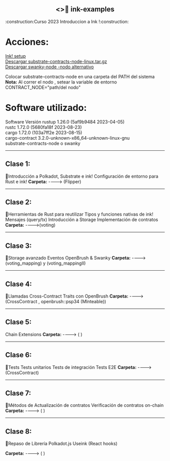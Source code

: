 <h2 align="center"><>🦑 ink-examples </h2>
:construction:Curso 2023 Introduccion a Ink !:construction:
<h1>Acciones:</h1>
  <A HREF="https://use.ink/getting-started/setup"> Ink! setup </A></br>
  <A HREF="https://github.com/paritytech/substrate-contracts-node/releases">Descargar substrate-contracts-node-linux.tar.gz </A></br>
 <A HREF="https://github.com/swankyhub/swanky-node">Descargar swanky-node -nodo alternativo </A></br>
  
Colocar substrate-contracts-node en una carpeta del PATH del sistema</br>
<strong>Nota:</strong> Al correr el nodo , setear la variable de entorno CONTRACT_NODE="path/del nodo"</br>

<h1>Software utilizado:</h1>
Software	Versión
rustup	1.26.0 (5af9b9484 2023-04-05)</br>
rustc	1.72.0 (5680fa18f 2023-08-23)</br>
cargo	1.72.0 (103a7ff2e 2023-08-15)</br>
cargo-contract	3.2.0-unknown-x86_64-unknown-linux-gnu</br>
substrate-contracts-node o swanky </br>


<hr style="color: 30056b2;"/>
<h2>Clase 1:</h2>
🦑Introducción a Polkadot, Substrate e ink!
Configuración de entorno para Rust e ink!
<strong>Carpeta:</strong> ---->  (Flipper)


<hr style="color: 30056b2;"/>
<h2>Clase 2:</h2>
🦑Herramientas de Rust para reutilizar
Tipos y funciones nativas de ink!
Mensajes (query/tx)
Introducción a Storage
Implementación de contratos
<strong>Carpeta:</strong> ---->(voting) 

<hr style="color: 30056b2;"/>
<h2>Clase 3:</h2>
🦑Storage avanzado
Eventos
OpenBrush & Swanky
<strong>Carpeta:</strong> ---->(voting_mapping) y (voting_mappingII)

<hr style="color: 30056b2;"/>
<h2>Clase 4:</h2>
🦑Llamadas Cross-Contract
Traits con OpenBrush
<strong>Carpeta:</strong> ---->(CrossContract ,  openbrush::psp34 (MInteable))

<hr style="color: 30056b2;"/>
<h2>Clase 5:</h2>
Chain Extensions
<strong>Carpeta:</strong> ----> (  )
<hr style="color: 30056b2;"/>

<h2>Clase 6:</h2>
🦑Tests
Tests unitarios
Tests de integración
Tests E2E
<strong>Carpeta:</strong> ---->(CrossContract)

<hr style="color: 30056b2;"/>
<h2>Clase 7:</h2>
🦑Métodos de Actualización de contratos
Verificación de contratos on-chain
<strong>Carpeta:</strong> ----> (   )

<hr style="color: 30056b2;"/>
<h2>Clase 8:</h2>
🦑Repaso de Librería Polkadot.js
Useink (React hooks)

<strong>Carpeta:</strong> ----> ( )
